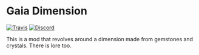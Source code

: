 # Gaia Dimension
[![Travis](https://img.shields.io/travis/Andromander/Gaia-Dimension.svg)](https://travis-ci.org/Andromander/Gaia-Dimension) 
[![Discord](https://img.shields.io/discord/404597598633328643.svg)](https://discord.gg/g7BBHB6)

This is a mod that revolves around a dimension made from gemstones and crystals. There is lore too.
